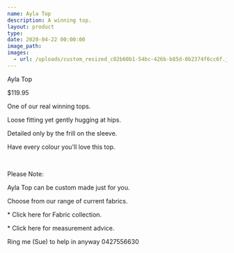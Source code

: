 ```yaml
---
name: Ayla Top
description: A winning top.
layout: product
type:
date: 2020-04-22 00:00:00
image_path:
images:
  - url: /uploads/custom_resized_c02b60b1-54bc-426b-b85d-0b2374f6cc6f.jpg
---
```


Ayla Top

$119.95

One of our real winning tops.

Loose fitting yet gently hugging at hips.

Detailed only by the frill on the sleeve.

Have every colour you'll love this top.

&nbsp;

Please Note:

Ayla Top can be custom made just for you.

Choose from our range of current fabrics.

\* Click here for Fabric collection.

\* Click here for measurement advice.

Ring me (Sue) to help in anyway 0427556630